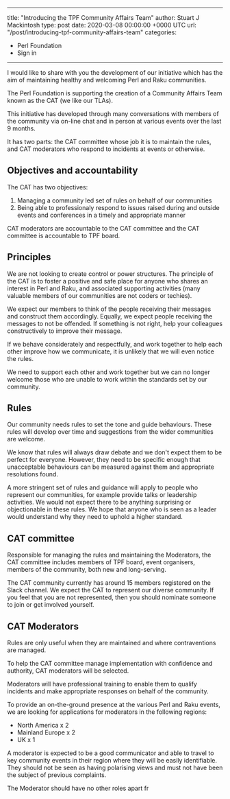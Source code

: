 
---
title: "Introducing the TPF Community Affairs Team"
author: Stuart J Mackintosh
type: post
date: 2020-03-08 00:00:00 +0000 UTC
url: "/post/introducing-tpf-community-affairs-team"
categories:
 - Perl Foundation
 - Sign in

---

I would like to share with you the development of our initiative which has the aim of maintaining healthy and welcoming Perl and Raku communities.

The Perl Foundation is supporting the creation of a Community Affairs Team known as the CAT (we like our TLAs).

This initiative has developed through many conversations with members of the community via on-line chat and in person at various events over the last 9 months. 

It has two parts: the CAT committee whose job it is to maintain the rules, and CAT moderators who respond to incidents at events or otherwise.

## Objectives and accountability

The CAT has two objectives:

1. Managing a community led set of rules on behalf of our communities
2. Being able to professionaly respond to issues raised during and outside events and conferences in a timely and appropriate manner

CAT moderators are accountable to the CAT committee and the CAT committee is accountable to TPF board.

## Principles

We are not looking to create control or power structures. The principle of the CAT is to foster a positive and safe place for anyone who shares an interest in Perl and Raku, and associated supporting activities (many valuable members of our communities are not coders or techies).

We expect our members to think of the people receiving their messages and construct them accordingly. Equally, we expect people receiving the messages to not be offended. If something is not right, help your colleagues constructively to improve their message.

If we behave considerately and respectfully, and work together to help each other improve how we communicate, it is unlikely that we will even notice the rules.

We need to support each other and work together but we can no longer welcome those who are unable to work within the standards set by our community.

## Rules

Our community needs rules to set the tone and guide behaviours. These rules  will develop over time and suggestions from the wider communities are welcome. 

We know that rules will always draw debate and we don't expect them to be perfect for everyone. However, they need to be specific enough that unacceptable behaviours can be measured against them and appropriate resolutions found.

A more stringent set of rules and guidance will apply to people who represent our communities, for example provide talks or leadership activities. We would not expect there to be anything surprising or objectionable in these rules. We hope that anyone who is seen as a leader would understand why they need to uphold a higher standard.

## CAT committee

Responsible for managing the rules and maintaining the Moderators, the CAT committee includes members of TPF board, event organisers, members of the community, both new and long-serving.

The CAT community currently has around 15 members registered on the Slack channel. We expect the CAT to represent our diverse community. If you feel that you are not represented, then you should nominate someone to join or get involved yourself.


## CAT Moderators

Rules are only useful when they are maintained and where contraventions are managed.

To help the CAT committee manage implementation with confidence and authority, CAT moderators will be selected.

Moderators will have professional training to enable them to qualify incidents and make appropriate responses on behalf of the community.

To provide an on-the-ground presence at the various Perl and Raku events, we are looking for applications for moderators in the following regions:

- North America x 2
- Mainland Europe x 2
- UK x 1

A moderator is expected to be a good communicator and able to travel to key community events in their region where they will be easily identifiable. They should not be seen as having polarising views and must not have been the subject of previous complaints.

The Moderator should have no other roles apart fr
